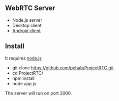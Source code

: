 ## WebRTC Server

- Node.js server
- Desktop client
- [Android client](https://github.com/matthewYang92/WebRtcAndroidClient)

## Install

It requires [node.js](http://nodejs.org/download/)

* git clone https://github.com/pchab/ProjectRTC.git
* cd ProjectRTC/
* npm install
* node app.js

The server will run on port 3000.

